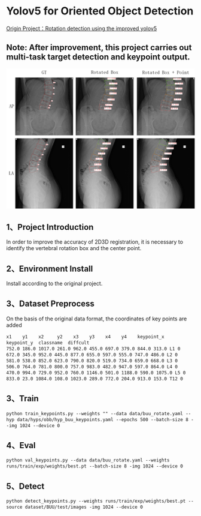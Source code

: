 <!--
 * @Description: 
 * @version: 
 * @Author: ThreeStones1029 2320218115@qq.com
 * @Date: 2024-11-27 12:35:08
 * @LastEditors: ShuaiLei
 * @LastEditTime: 2024-11-28 20:54:04
-->
# Yolov5 for Oriented Object Detection 

[Origin Project：Rotation detection using the improved yolov5](https://github.com/hukaixuan19970627/yolov5_obb)

## Note: After improvement, this project carries out multi-task target detection and keypoint output.

![](docs/yolov5_obb_keypoint.png)

## 1、Project Introduction

In order to improve the accuracy of 2D3D registration, it is necessary to identify the vertebral rotation box and the center point.

## 2、Environment Install

Install according to the original project.

## 3、Dataset Preprocess

On the basis of the original data format, the coordinates of key points are added

~~~
x1    y1    x2     y2    x3    y3    x4    y4    keypoint_x   keypoint_y  classname  diffcult
752.0 186.0 1017.0 261.0 962.0 455.0 697.0 379.0 844.0 313.0 L1 0
672.0 345.0 952.0 445.0 877.0 655.0 597.0 555.0 747.0 486.0 L2 0
581.0 538.0 852.0 623.0 790.0 820.0 519.0 734.0 659.0 668.0 L3 0
506.0 764.0 781.0 800.0 757.0 983.0 482.0 947.0 597.0 864.0 L4 0
470.0 994.0 729.0 952.0 760.0 1146.0 501.0 1188.0 590.0 1075.0 L5 0
833.0 23.0 1084.0 108.0 1023.0 289.0 772.0 204.0 913.0 153.0 T12 0
~~~


## 3、Train

~~~base
python train_keypoints.py --weights "" --data data/buu_rotate.yaml --hyp data/hyps/obb/hyp_buu_keypoints.yaml --epochs 500 --batch-size 8 --img 1024 --device 0
~~~

## 4、Eval

~~~base
python val_keypoints.py --data data/buu_rotate.yaml --weights runs/train/exp/weights/best.pt --batch-size 8 -img 1024 --device 0
~~~

## 5、Detect

~~~base
python detect_keypoints.py --weights runs/train/exp/weights/best.pt --source dataset/BUU/test/images -img 1024 --device 0
~~~